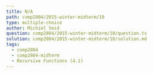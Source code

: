 ```yaml
---
title: N/A
path: comp2804/2015-winter-midterm/10
type: multiple-choice
author: Michiel Smid
question: comp2804/2015-winter-midterm/10/question.ts
solution: comp2804/2015-winter-midterm/10/solution.md
tags:
  - comp2804
  - comp2804-midterm
  - Recursive Functions (4.1)
---
```

